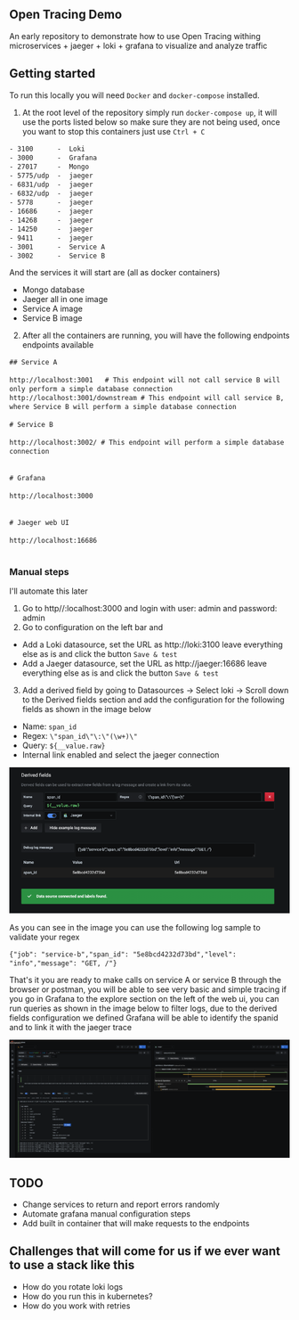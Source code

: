 ## Open Tracing Demo

An early repository to demonstrate how to use Open Tracing withing microservices + jaeger + loki + grafana to visualize and analyze traffic

## Getting started

To run this locally you will need `Docker` and `docker-compose` installed.

1. At the root level of the repository simply run `docker-compose up`, it will use the ports listed below so make sure they are not being used, once you want to stop this containers just use `Ctrl + C`

```
- 3100      -  Loki
- 3000      -  Grafana
- 27017     -  Mongo
- 5775/udp  -  jaeger
- 6831/udp  -  jaeger
- 6832/udp  -  jaeger
- 5778      -  jaeger
- 16686     -  jaeger
- 14268     -  jaeger
- 14250     -  jaeger
- 9411      -  jaeger
- 3001      -  Service A
- 3002      -  Service B
```

And the services it will start are (all as docker containers)

- Mongo database
- Jaeger all in one image
- Service A image
- Service B image

2. After all the containers are running, you will have the following endpoints endpoints available

```shell
## Service A

http://localhost:3001   # This endpoint will not call service B will only perform a simple database connection
http://localhost:3001/downstream # This endpoint will call service B, where Service B will perform a simple database connection

# Service B

http://localhost:3002/ # This endpoint will perform a simple database connection


# Grafana

http://localhost:3000


# Jaeger web UI

http://localhost:16686


```

### Manual steps

I'll automate this later

1. Go to http//:localhost:3000 and login with user: admin and password: admin
2. Go to configuration on the left bar and

- Add a Loki datasource, set the URL as http://loki:3100 leave everything else as is and click the button `Save & test`
- Add a Jaeger datasource, set the URL as http://jaeger:16686 leave everything else as is and click the button `Save & test`

3. Add a derived field by going to Datasources -> Select loki -> Scroll down to the Derived fields section and add the configuration for the following fields as shown in the image below

- Name: `span_id`
- Regex: `\"span_id\"\:\"(\w+)\"`
- Query: `${__value.raw}`
- Internal link enabled and select the jaeger connection

![derived-fields](./images/derived-fields.png)

As you can see in the image you can use the following log sample to validate your regex

```
{"job": "service-b","span_id": "5e8bcd4232d73bd","level": "info","message": "GET, /"}
```

That's it you are ready to make calls on service A or service B through the browser or postman, you will be able to see very basic and simple tracing if you go in Grafana to the explore section on the left of the web ui, you can run queries as shown in the image below to filter logs, due to the derived fields configuration we defined Grafana will be able to identify the spanid and to link it with the jaeger trace

![query](./images/query.png)

## TODO

- Change services to return and report errors randomly
- Automate grafana manual configuration steps
- Add built in container that will make requests to the endpoints

## Challenges that will come for us if we ever want to use a stack like this

- How do you rotate loki logs
- How do you run this in kubernetes?
- How do you work with retries
